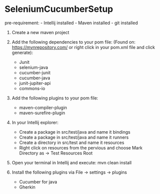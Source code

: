 # SeleniumCucumberSetup

pre-requirement:
    - Intellij installed 
    - Maven installed 
    - git installed

1. Create a new maven project

2. Add the following dependencies to your pom file:
   (Found on: https://mvnrepository.com/ or right click in your pom.xml file and click generate):
   - Junit 
   - selenium-java 
   - cucumber-junit 
   - cucumber-java 
   - junit-jupiter-api 
   - commons-io

3. Add the following plugins to your pom file: 
    - maven-compiler-plugin 
    - maven-surefire-plugin

4. In your Intellij explorer:
    - Create a package in src/test/java and name it bindings 
    - Create a package in src/test/java and name it runners 
    - Create a directory in src/test and name it resources 
    - Right click on resources from the pervious and choose Mark Directory as -> Test Resources Root

5. Open your terminal in Intellij and execute: mvn clean install

6. Install the following plugins via File -> settings -> plugins 
    - Cucumber for java 
    - Gherkin

